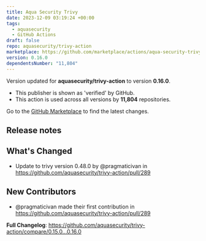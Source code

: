 ```yaml
---
title: Aqua Security Trivy
date: 2023-12-09 03:19:24 +00:00
tags:
  - aquasecurity
  - GitHub Actions
draft: false
repo: aquasecurity/trivy-action
marketplace: https://github.com/marketplace/actions/aqua-security-trivy
version: 0.16.0
dependentsNumber: "11,804"
---
```



Version updated for **aquasecurity/trivy-action** to version **0.16.0**.
- This publisher is shown as 'verified' by GitHub.
- This action is used across all versions by **11,804** repositories.

Go to the [GitHub Marketplace](https://github.com/marketplace/actions/aqua-security-trivy) to find the latest changes.

## Release notes

## What's Changed
* Update to trivy version 0.48.0 by @pragmaticivan in https://github.com/aquasecurity/trivy-action/pull/289

## New Contributors
* @pragmaticivan made their first contribution in https://github.com/aquasecurity/trivy-action/pull/289

**Full Changelog**: https://github.com/aquasecurity/trivy-action/compare/0.15.0...0.16.0
